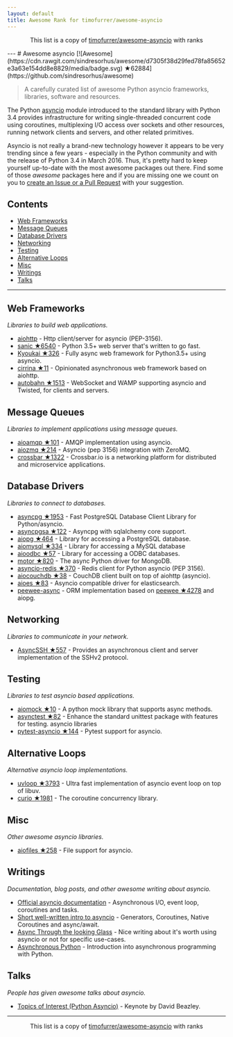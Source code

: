 ```yaml
---
layout: default
title: Awesome Rank for timofurrer/awesome-asyncio
---
```


<p align="center">
	This list is a copy of <a href="https://github.com/timofurrer/awesome-asyncio">timofurrer/awesome-asyncio</a> with ranks
</p>
---
# Awesome asyncio [![Awesome](https://cdn.rawgit.com/sindresorhus/awesome/d7305f38d29fed78fa85652e3a63e154dd8e8829/media/badge.svg) ★62884](https://github.com/sindresorhus/awesome)

> A carefully curated list of awesome Python asyncio frameworks, libraries, software and resources.

The Python [asyncio](https://docs.python.org/3/library/asyncio.html) module introduced to the standard library with Python 3.4 provides infrastructure for writing single-threaded concurrent code using coroutines, multiplexing I/O access over sockets and other resources, running network clients and servers, and other related primitives.

Asyncio is not really a brand-new technology however it appears to be very trending since a few years - especially in the Python community and with the release of Python 3.4 in March 2016. 
Thus, it's pretty hard to keep yourself up-to-date with the most awesome packages out there. 
Find some of those *awesome* packages here and if you are missing one we count on you to [create an Issue or a Pull Request](https://github.com/timofurrer/awesome-asyncio/blob/master/CONTRIBUTING.md) with your suggestion.

## Contents

* [Web Frameworks](#web-frameworks)
* [Message Queues](#message-queues)
* [Database Drivers](#database-drivers)
* [Networking](#networking)
* [Testing](#testing)
* [Alternative Loops](#alternative-loops)
* [Misc](#misc)
* [Writings](#writings)
* [Talks](#talks)

***

## Web Frameworks

*Libraries to build web applications.*

* [aiohttp](https://github.com/KeepSafe/aiohttp) - Http client/server for asyncio (PEP-3156).
* [sanic ★6540](https://github.com/channelcat/sanic) - Python 3.5+ web server that's written to go fast.
* [Kyoukai ★326](https://github.com/SunDwarf/Kyoukai) - Fully async web framework for Python3.5+ using asyncio.
* [cirrina ★11](https://github.com/neolynx/cirrina) - Opinionated asynchronous web framework based on aiohttp.
* [autobahn ★1513](https://github.com/crossbario/autobahn-python) - WebSocket and WAMP supporting asyncio and Twisted, for clients and servers.

## Message Queues

*Libraries to implement applications using message queues.*

* [aioamqp ★101](https://github.com/Polyconseil/aioamqp) - AMQP implementation using asyncio.
* [aiozmq ★214](https://github.com/aio-libs/aiozmq) - Asyncio (pep 3156) integration with ZeroMQ.
* [crossbar ★1322](https://github.com/crossbario/crossbar) - Crossbar.io is a networking platform for distributed and microservice applications.

## Database Drivers

*Libraries to connect to databases.*

* [asyncpg ★1953](https://github.com/MagicStack/asyncpg) - Fast PostgreSQL Database Client Library for Python/asyncio.
* [asyncpgsa ★122](https://github.com/CanopyTax/asyncpgsa) - Asyncpg with sqlalchemy core support.
* [aiopg ★464](https://github.com/aio-libs/aiopg) - Library for accessing a PostgreSQL database.
* [aiomysql ★334](https://github.com/aio-libs/aiomysql) - Library for accessing a MySQL database
* [aioodbc ★57](https://github.com/aio-libs/aioodbc) - Library for accessing a ODBC databases.
* [motor ★820](https://github.com/mongodb/motor) - The async Python driver for MongoDB.
* [asyncio-redis ★370](https://github.com/jonathanslenders/asyncio-redis) - Redis client for Python asyncio (PEP 3156).
* [aiocouchdb ★38](https://github.com/aio-libs/aiocouchdb) - CouchDB client built on top of aiohttp (asyncio).
* [aioes ★83](https://github.com/aio-libs/aioes) - Asyncio compatible driver for elasticsearch.
* [peewee-async](https://github.com/05bit/peewee-async) - ORM implementation based on [peewee ★4278](https://github.com/coleifer/peewee) and aiopg.

## Networking

*Libraries to communicate in your network.*

* [AsyncSSH ★557](https://github.com/ronf/asyncssh) - Provides an asynchronous client and server implementation of the SSHv2 protocol.

## Testing

*Libraries to test asyncio based applications.*

* [aiomock ★10](https://github.com/nhumrich/aiomock) - A python mock library that supports async methods.
* [asynctest ★82](https://github.com/Martiusweb/asynctest) - Enhance the standard unittest package with features for testing. asyncio libraries
* [pytest-asyncio ★144](https://github.com/pytest-dev/pytest-asyncio) - Pytest support for asyncio.

## Alternative Loops

*Alternative asyncio loop implementations.*

* [uvloop ★3793](https://github.com/MagicStack/uvloop) - Ultra fast implementation of asyncio event loop on top of libuv.
* [curio ★1981](https://github.com/dabeaz/curio) - The coroutine concurrency library.

## Misc

*Other awesome asyncio libraries.*

* [aiofiles ★258](https://github.com/Tinche/aiofiles) - File support for asyncio.

## Writings

*Documentation, blog posts, and other awesome writing about asyncio.*

* [Official asyncio documentation](https://docs.python.org/3/library/asyncio.html) - Asynchronous I/O, event loop, coroutines and tasks.
* [Short well-written intro to asyncio](http://masnun.com/2015/11/13/python-generators-coroutines-native-coroutines-and-async-await.html) - Generators, Coroutines, Native Coroutines and async/await.
* [Async Through the looking Glass](https://hackernoon.com/async-through-the-looking-glass-d69a0a88b661) - Nice writing about it's worth using asyncio or not for specific use-cases.
* [Asynchronous Python](https://hackernoon.com/asynchronous-python-45df84b82434) - Introduction into asynchronous programming with Python.

## Talks

*People has given awesome talks about asyncio.*

* [Topics of Interest (Python Asyncio)](https://www.youtube.com/watch?v=ZzfHjytDceU) - Keynote by David Beazley.
---
<p align="center">
	This list is a copy of <a href="https://github.com/timofurrer/awesome-asyncio">timofurrer/awesome-asyncio</a> with ranks
</p>
